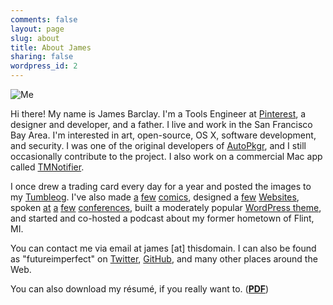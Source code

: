 ```yaml
---
comments: false
layout: page
slug: about
title: About James
sharing: false
wordpress_id: 2
---
```


![Me][me]

Hi there! My name is James Barclay. I'm a Tools Engineer at [Pinterest][1], a designer and developer, and a father. I live and work in the San Francisco Bay Area. I'm interested in art, open-source, OS X, software development, and security. I was one of the original developers of [AutoPkgr][2], and I still occasionally contribute to the project. I also work on a commercial Mac app called [TMNotifier][3].

I once drew a trading card every day for a year and posted the images to my [Tumbleog][4]. I've also made [a][5] [few][6] [comics][7], designed a [few][8] [Websites][9], spoken [at][10] [a][11] [few][12] [conferences][13], built a moderately popular [WordPress theme][14], and started and co-hosted a podcast about my former hometown of Flint, MI.

You can contact me via email at james [at] thisdomain. I can also be found as "futureimperfect" on [Twitter][15], [GitHub][16], and many other places around the Web.

You can also download my résumé, if you really want to. ([**PDF**](/downloads/resume.pdf))

[1]: https://www.pinterest.com/
[2]: http://www.lindegroup.com/autopkgr
[3]: https://tmnotifier.com/
[4]: http://koobtra.com/
[5]: http://magic.lib.msu.edu/search~S23?/aBarclay%2C+James./abarclay+james/1%2C4%2C7%2CB/frameset&FF=abarclay+james&3%2C%2C3
[6]: http://magic.lib.msu.edu/search~S23?/aBarclay%2C+James./abarclay+james/1%2C4%2C7%2CB/frameset&FF=abarclay+james&2%2C%2C3
[7]: http://magic.lib.msu.edu/search~S23?/aBarclay%2C+James./abarclay+james/1%2C4%2C7%2CB/frameset&FF=abarclay+james&1%2C%2C3
[8]: http://everythingisgray.carbonmade.com/
[9]: http://ipad.wharton.upenn.edu/
[10]: http://www.jamfsoftware.com/resources/ghost-in-the-cloud/
[11]: http://macbrained.org/event/macbraineds-august-meet-up-zendesk/
[12]: http://macbrained.org/event/september-square/
[13]: http://macadmins.psu.edu/2015/04/19/psumac2015-62/
[14]: http://wordpress.org/themes/simplixity
[15]: https://twitter.com/futureimperfect
[16]: https://github.com/futureimperfect
[me]: /images/me.jpg
